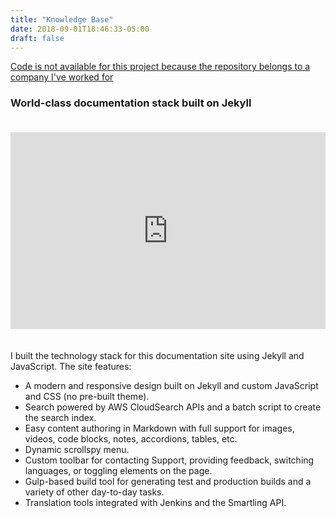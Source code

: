 ```yaml
---
title: "Knowledge Base"
date: 2018-09-01T18:46:33-05:00
draft: false
---
```


[Code is not available for this project because the repository belongs to a company I've worked for](/work/api-keys-app/)

### World-class documentation stack built on Jekyll

<iframe style="margin:20px 0px 20px 0px;" width="100%" height="315" src="https://www.youtube.com/embed/T2efUzTeHzk" frameborder="0" allow="accelerometer; autoplay; encrypted-media; gyroscope; picture-in-picture" allowfullscreen></iframe>


I built the technology stack for this documentation site using Jekyll and JavaScript. The site features:

* A modern and responsive design built on Jekyll and custom JavaScript and CSS (no pre-built theme).
* Search powered by AWS CloudSearch APIs and a batch script to create the search index.
* Easy content authoring in Markdown with full support for images, videos, code blocks, notes, accordions, tables, etc.
* Dynamic scrollspy menu.
* Custom toolbar for contacting Support, providing feedback, switching languages, or toggling elements on the page.
* Gulp-based build tool for generating test and production builds and a variety of other day-to-day tasks.
* Translation tools integrated with Jenkins and the Smartling API.

